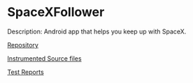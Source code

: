 # SpaceXFollower

Description: Android app that helps you keep up with SpaceX.

[Repository](https://github.com/OMIsie11/SpaceXFollower)

[Instrumented Source files](https://github.com/eulerhm/samplingapptest/tree/master/Dataset/SpaceXFollower)

[Test Reports](https://github.com/eulerhm/samplingapptest/tree/master/TestResults/SpaceXFollower)
